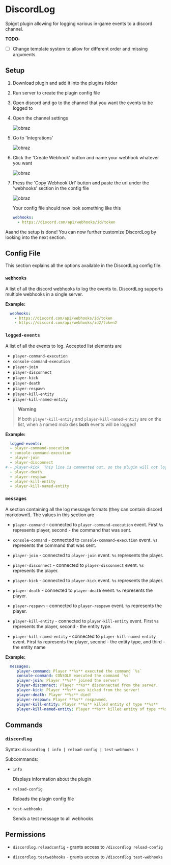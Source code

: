 # DiscordLog
Spigot plugin allowing for logging various in-game events to a discord channel.

**TODO:**
- [ ] Change template system to allow for different order and missing arguments

## Setup

1. Download plugin and add it into the plugins folder

2. Run server to create the plugin config file

3. Open discord and go to the channel that you want the events to be logged to

4. Open the channel settings

   ![obraz](https://user-images.githubusercontent.com/110129491/182033222-b875069d-c674-4cc3-833f-aa4c4b0b7859.png)

5. Go to 'Integrations'

   ![obraz](https://user-images.githubusercontent.com/110129491/182033258-928753d6-382e-4a4b-a6d2-cbde72945dca.png)

6. Click the 'Create Webhook' button and name your webhook whatever you want

   ![obraz](https://user-images.githubusercontent.com/110129491/182033277-7b730a3f-0ba0-4799-9a50-f3244508b1d4.png)

7. Press the 'Copy Webhook Url' button and paste the url under the 'webhooks' section in the config file

   ![obraz](https://user-images.githubusercontent.com/110129491/182033318-e6f22374-f240-4bca-91df-22463313f601.png)

   Your config file should now look something like this
   
   ```yml
   webhooks:
     - https://discord.com/api/webhooks/id/token
   ```
   
Aaand the setup is done! You can now further customize DiscordLog by looking into the next section.

## Config File

This section explains all the options available in the DiscordLog config file.


### **`webhooks`** 
A list of all the discord webhooks to log the events to. DiscordLog supports multiple webhooks in a single server.

**Example:**
```yml
  webhooks:
    - https://discord.com/api/webhooks/id/token
    - https://discord.com/api/webhooks/id2/token2
```

### **`logged-events`** 
A list of all the events to log. Accepted list elements are 
 - `player-command-execution`
 - `console-command-execution`
 - `player-join`
 - `player-disconnect`
 - `player-kick`
 - `player-death`
 - `player-respawn`
 - `player-kill-entity`
 - `player-kill-named-entity`

> **Warning**
> 
> If both `player-kill-entity` and `player-kill-named-entity` are on the list, when a named mob dies **both** events will be logged!

**Example:**
```yml
  logged-events:
  - player-command-execution
  - console-command-execution
  - player-join
  - player-disconnect
# - player-kick  This line is commented out, so the plugin will not log players being kicked from the server
  - player-death
  - player-respawn
  - player-kill-entity
  - player-kill-named-entity
```


### **`messages`** 
A section containing all the log message formats (they can contain discord markdown!). The values in this section are
 - `player-command` - connected to `player-command-execution` event. First `%s` represents player, second - the command that was sent.
    
 - `console-command` - connected to `console-command-execution` event. `%s` represents the command that was sent.

 - `player-join` - connected to `player-join` event. `%s` represents the player.
 
 - `player-disconnect` - connected to `player-disconnect` event. `%s` represents the player.
 
 - `player-kick` - connected to `player-kick` event. `%s` represents the player.

 - `player-death` - connected to `player-death` event. `%s` represents the player.

 - `player-respawn` - connected to `player-respawn` event. `%s` represents the player.

 - `player-kill-entity` - connected to `player-kill-entity` event. First `%s` represents the player, second - the entity type.
 
 - `player-kill-named-entity` - connected to `player-kill-named-entity` event. First `%s` represents the player, second - the entity type, and third - the entity name

**Example:**
```yml
  messages:
     player-command: Player **%s** executed the command `%s`
     console-command: CONSOLE executed the command `%s`
     player-join: Player **%s** joined the server!
     player-disconnect: Player **%s** disconnected from the server.
     player-kick: Player **%s** was kicked from the server!
     player-death: Player **%s** died!
     player-respawn: Player **%s** respawned.
     player-kill-entity: Player **%s** killed entity of type **%s**
     player-kill-named-entity: Player **%s** killed entity of type **%s**, named **%s**
```

## Commands

### `discordlog`
Syntax: `discordlog ( info | reload-config | test-webhooks )`

Subcommands:
 - `info`
 
   Displays information about the plugin
   
 - `reload-config`

   Reloads the plugin config file
   
 - `test-webhooks`
 
   Sends a test message to all webhooks

## Permissions

 - `discordlog.reloadconfig` - grants access to `/discordlog reload-config`
 
 - `discordlog.testwebhooks` - grants access to `/discordlog test-webhooks`
